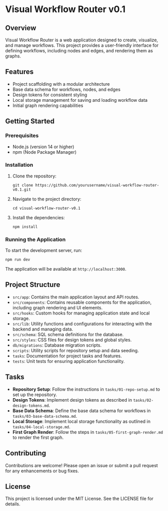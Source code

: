 # Visual Workflow Router v0.1

## Overview
Visual Workflow Router is a web application designed to create, visualize, and manage workflows. This project provides a user-friendly interface for defining workflows, including nodes and edges, and rendering them as graphs.

## Features
- Project scaffolding with a modular architecture
- Base data schema for workflows, nodes, and edges
- Design tokens for consistent styling
- Local storage management for saving and loading workflow data
- Initial graph rendering capabilities

## Getting Started

### Prerequisites
- Node.js (version 14 or higher)
- npm (Node Package Manager)

### Installation
1. Clone the repository:
   ```
   git clone https://github.com/yourusername/visual-workflow-router-v0.1.git
   ```
2. Navigate to the project directory:
   ```
   cd visual-workflow-router-v0.1
   ```
3. Install the dependencies:
   ```
   npm install
   ```

### Running the Application
To start the development server, run:
```
npm run dev
```
The application will be available at `http://localhost:3000`.

## Project Structure
- `src/app`: Contains the main application layout and API routes.
- `src/components`: Contains reusable components for the application, including graph rendering and UI elements.
- `src/hooks`: Custom hooks for managing application state and local storage.
- `src/lib`: Utility functions and configurations for interacting with the backend and managing data.
- `src/schema`: SQL schema definitions for the database.
- `src/styles`: CSS files for design tokens and global styles.
- `db/migrations`: Database migration scripts.
- `scripts`: Utility scripts for repository setup and data seeding.
- `tasks`: Documentation for project tasks and features.
- `tests`: Unit tests for ensuring application functionality.

## Tasks
- **Repository Setup**: Follow the instructions in `tasks/01-repo-setup.md` to set up the repository.
- **Design Tokens**: Implement design tokens as described in `tasks/02-design-tokens.md`.
- **Base Data Schema**: Define the base data schema for workflows in `tasks/03-base-data-schema.md`.
- **Local Storage**: Implement local storage functionality as outlined in `tasks/04-local-storage.md`.
- **First Graph Render**: Follow the steps in `tasks/05-first-graph-render.md` to render the first graph.

## Contributing
Contributions are welcome! Please open an issue or submit a pull request for any enhancements or bug fixes.

## License
This project is licensed under the MIT License. See the LICENSE file for details.
